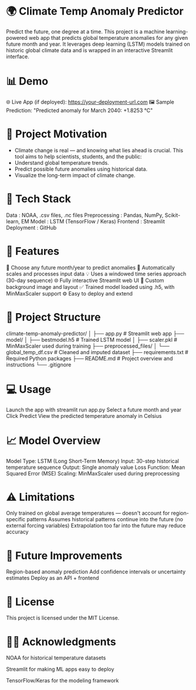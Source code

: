 # 🌍 Climate Temp Anomaly Predictor
Predict the future, one degree at a time.
This project is a machine learning-powered web app that predicts global temperature anomalies for any given future month and year. It leverages deep learning (LSTM) models trained on historic global climate data and is wrapped in an interactive Streamlit interface.

# 📊 Demo
🌐 Live App (if deployed): https://your-deployment-url.com
🖼️ Sample Prediction: "Predicted anomaly for March 2040: +1.8253 ℃"

# 🧠 Project Motivation

* Climate change is real — and knowing what lies ahead is crucial. This tool aims to help scientists, students, and the public:
* Understand global temperature trends.
* Predict possible future anomalies using historical data.
* Visualize the long-term impact of climate change.

# 🧰 Tech Stack
Data :	NOAA, .csv files, .nc files
Preprocessing	: Pandas, NumPy, Scikit-learn, EM
Model :	LSTM (TensorFlow / Keras)
Frontend	: Streamlit
Deployment : GitHub 

# 🚀 Features
📅 Choose any future month/year to predict anomalies
🔁 Automatically scales and processes input data
💡 Uses a windowed time series approach (30-day sequence)
🌐 Fully interactive Streamlit web UI
🎨 Custom background image and layout
✅ Trained model loaded using .h5, with MinMaxScaler support
⚙️ Easy to deploy and extend

# 📂 Project Structure

climate-temp-anomaly-predictor/
│
├── app.py                     # Streamlit web app
├── model/
│   ├── bestmodel.h5           # Trained LSTM model
│   ├── scaler.pkl             # MinMaxScaler used during training
├── preprocessed_files/
│   └── global_temp_df.csv     # Cleaned and imputed dataset
├── requirements.txt           # Required Python packages
├── README.md                  # Project overview and instructions
└── .gitignore

# 💻 Usage

Launch the app with streamlit run app.py
Select a future month and year
Click Predict
View the predicted temperature anomaly in Celsius

# 📈 Model Overview

Model Type: LSTM (Long Short-Term Memory)
Input: 30-step historical temperature sequence
Output: Single anomaly value
Loss Function: Mean Squared Error (MSE)
Scaling: MinMaxScaler used during preprocessing

# ⚠️ Limitations

Only trained on global average temperatures — doesn't account for region-specific patterns
Assumes historical patterns continue into the future (no external forcing variables)
Extrapolation too far into the future may reduce accuracy

# 📌 Future Improvements

Region-based anomaly prediction
Add confidence intervals or uncertainty estimates
Deploy as an API + frontend

# 📜 License

This project is licensed under the MIT License.

# 🙋‍♀️ Acknowledgments
NOAA for historical temperature datasets

Streamlit for making ML apps easy to deploy

TensorFlow/Keras for the modeling framework

